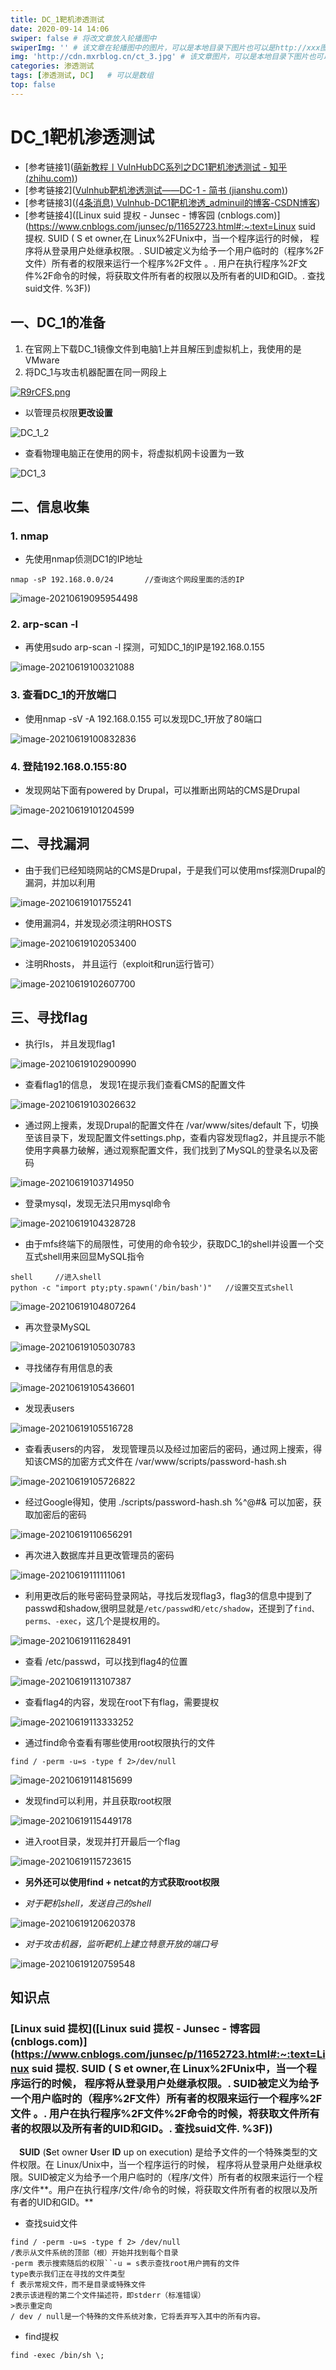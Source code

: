```yaml
---
title: DC_1靶机渗透测试 
date: 2020-09-14 14:06
swiper: false # 将改文章放入轮播图中
swiperImg: '' # 该文章在轮播图中的图片，可以是本地目录下图片也可以是http://xxx图片
img: 'http://cdn.mxrblog.cn/ct_3.jpg' # 该文章图片，可以是本地目录下图片也可以是http://xxx图片
categories: 渗透测试
tags: [渗透测试, DC]   # 可以是数组
top: false
---
```


# DC_1靶机渗透测试

- [参考链接1]([萌新教程丨VulnHubDC系列之DC1靶机渗透测试 - 知乎 (zhihu.com)](https://zhuanlan.zhihu.com/p/135342104))
- [参考链接2]([Vulnhub靶机渗透测试——DC-1 - 简书 (jianshu.com)](https://www.jianshu.com/p/86b3c598a4c4))
- [参考链接3]([(4条消息) Vulnhub-DC1靶机渗透_adminuil的博客-CSDN博客](https://blog.csdn.net/adminuil/article/details/101269264))
- [参考链接4]([Linux suid 提权 - Junsec - 博客园 (cnblogs.com)](https://www.cnblogs.com/junsec/p/11652723.html#:~:text=Linux suid 提权. SUID ( S et owner,在 Linux%2FUnix中，当一个程序运行的时候， 程序将从登录用户处继承权限。. SUID被定义为给予一个用户临时的（程序%2F文件）所有者的权限来运行一个程序%2F文件 。. 用户在执行程序%2F文件%2F命令的时候，将获取文件所有者的权限以及所有者的UID和GID。. 查找suid文件. %3F))

## 一、DC_1的准备

1.  在官网上下载DC_1镜像文件到电脑1上并且解压到虚拟机上，我使用的是VMware
2. 将DC_1与攻击机器配置在同一网段上

[![R9rCFS.png](https://z3.ax1x.com/2021/06/18/R9rCFS.png)](https://imgtu.com/i/R9rCFS)

- 以管理员权限**更改设置**

![DC_1_2](http://cdn.mxrblog.cn/DC_1_2.jpg)

- 查看物理电脑正在使用的网卡，将虚拟机网卡设置为一致

![DC1_3](http://cdn.mxrblog.cn/DC1_3.png)



## 二、信息收集

### 1. nmap

- 先使用nmap侦测DC1的IP地址

```
nmap -sP 192.168.0.0/24       //查询这个网段里面的活的IP
```

![image-20210619095954498](http://cdn.mxrblog.cn/image-20210619095954498.png)

### 2. arp-scan -l

- 再使用sudo arp-scan -l 探测，可知DC_1的IP是192.168.0.155

![image-20210619100321088](http://cdn.mxrblog.cn/image-20210619100321088.png)

### 3. 查看DC_1的开放端口

- 使用nmap -sV -A 192.168.0.155 可以发现DC_1开放了80端口

![image-20210619100832836](http://cdn.mxrblog.cn/image-20210619100832836.png)

### 4. 登陆192.168.0.155:80

- 发现网站下面有powered by Drupal，可以推断出网站的CMS是Drupal

![image-20210619101204599](http://cdn.mxrblog.cn/image-20210619101204599.png)

## 二、寻找漏洞

- 由于我们已经知晓网站的CMS是Drupal，于是我们可以使用msf探测Drupal的漏洞，并加以利用

![image-20210619101755241](http://cdn.mxrblog.cn/image-20210619101755241.png)

- 使用漏洞4，并发现必须注明RHOSTS

![image-20210619102053400](http://cdn.mxrblog.cn/image-20210619102053400.png)

- 注明Rhosts， 并且运行（exploit和run运行皆可）

![image-20210619102607700](http://cdn.mxrblog.cn/image-20210619102607700.png)



## 三、寻找flag

- 执行ls， 并且发现flag1

![image-20210619102900990](http://cdn.mxrblog.cn/image-20210619102900990.png)

- 查看flag1的信息， 发现1在提示我们查看CMS的配置文件

![image-20210619103026632](http://cdn.mxrblog.cn/image-20210619103026632.png)

- 通过网上搜素，发现Drupal的配置文件在 /var/www/sites/default 下，切换至该目录下，发现配置文件settings.php，查看内容发现flag2，并且提示不能使用字典暴力破解，通过观察配置文件，我们找到了MySQL的登录名以及密码

![image-20210619103714950](http://cdn.mxrblog.cn/image-20210619103714950.png)

- 登录mysql，发现无法只用mysql命令

![image-20210619104328728](http://cdn.mxrblog.cn/image-20210619104328728.png)

- 由于mfs终端下的局限性，可使用的命令较少，获取DC_1的shell并设置一个交互式shell用来回显MySQL指令

```
shell     //进入shell
python -c "import pty;pty.spawn('/bin/bash')"   //设置交互式shell
```

![image-20210619104807264](http://cdn.mxrblog.cn/image-20210619104807264.png)

- 再次登录MySQL

![image-20210619105030783](http://cdn.mxrblog.cn/image-20210619105030783.png)

- 寻找储存有用信息的表

![image-20210619105436601](http://cdn.mxrblog.cn/image-20210619105436601.png)

- 发现表users

![image-20210619105516728](http://cdn.mxrblog.cn/image-20210619105516728.png)

- 查看表users的内容， 发现管理员以及经过加密后的密码，通过网上搜索，得知该CMS的加密方式文件在 /var/www/scripts/password-hash.sh

![image-20210619105726822](http://cdn.mxrblog.cn/image-20210619105726822.png)

- 经过Google得知，使用  ./scripts/password-hash.sh   %^@#&  可以加密，获取加密后的密码

![image-20210619110656291](http://cdn.mxrblog.cn/image-20210619110656291.png)

- 再次进入数据库并且更改管理员的密码

![image-20210619111111061](http://cdn.mxrblog.cn/image-20210619111111061.png)

- 利用更改后的账号密码登录网站，寻找后发现flag3，flag3的信息中提到了passwd和shadow,很明显就是`/etc/passwd和/etc/shadow`，还提到了`find、perms、-exec`，这几个是提权用的。

![image-20210619111628491](http://cdn.mxrblog.cn/image-20210619111628491.png)

- 查看 /etc/passwd，可以找到flag4的位置

![image-20210619113107387](http://cdn.mxrblog.cn/image-20210619113107387.png)

- 查看flag4的内容，发现在root下有flag，需要提权

![image-20210619113333252](http://cdn.mxrblog.cn/image-20210619113333252.png)

- 通过find命令查看有哪些使用root权限执行的文件

```
find / -perm -u=s -type f 2>/dev/null
```

![image-20210619114815699](http://cdn.mxrblog.cn/image-20210619114815699.png)

- 发现find可以利用，并且获取root权限

![image-20210619115449178](http://cdn.mxrblog.cn/image-20210619115449178.png)

- 进入root目录，发现并打开最后一个flag

![image-20210619115723615](http://cdn.mxrblog.cn/image-20210619115723615.png)

+ **另外还可以使用find + netcat的方式获取root权限**

- *对于靶机shell，发送自己的shell*

![image-20210619120620378](http://cdn.mxrblog.cn/image-20210619120620378.png)

- *对于攻击机器，监听靶机上建立特意开放的端口号*

![image-20210619120759548](http://cdn.mxrblog.cn/image-20210619120759548.png)



## 知识点

### [Linux suid 提权]([Linux suid 提权 - Junsec - 博客园 (cnblogs.com)](https://www.cnblogs.com/junsec/p/11652723.html#:~:text=Linux suid 提权. SUID ( S et owner,在 Linux%2FUnix中，当一个程序运行的时候， 程序将从登录用户处继承权限。. SUID被定义为给予一个用户临时的（程序%2F文件）所有者的权限来运行一个程序%2F文件 。. 用户在执行程序%2F文件%2F命令的时候，将获取文件所有者的权限以及所有者的UID和GID。. 查找suid文件. %3F))

　**SUID** (**S**et owner **U**ser **ID** up on execution) 是给予文件的一个特殊类型的文件权限。在 Linux/Unix中，当一个程序运行的时候， 程序将从登录用户处继承权限。SUID被定义为给予一个用户临时的（程序/文件）所有者的权限来运行一个程序/文件**。用户在执行程序/文件/命令的时候，将获取文件所有者的权限以及所有者的UID和GID。**

- 查找suid文件

```
find / -perm -u=s -type f 2> /dev/null
/表示从文件系统的顶部（根）开始并找到每个目录
-perm 表示搜索随后的权限``-u = s表示查找root用户拥有的文件
type表示我们正在寻找的文件类型
f 表示常规文件，而不是目录或特殊文件
2表示该进程的第二个文件描述符，即stderr（标准错误）
>表示重定向
/ dev / null是一个特殊的文件系统对象，它将丢弃写入其中的所有内容。
```

- find提权

```
find -exec /bin/sh \;
```

